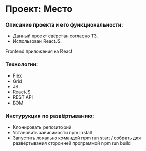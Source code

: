# Проект: Место

### Описание проекта и его функциональности:

* Данный проект свёрстан согласно ТЗ.
* Использован ReactJS.

Frontend приложения на React

### Технологии:

* Flex
* Grid
* JS
* ReactJS
* REST API
* БЭМ


### Инстурукция по развёртыванию:
* Клонировать репозиторий
* Установить зависимости npm install
* Запустить локально командой npm run start / собрать для развёртывания сторонней программой npm run build
